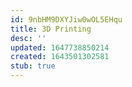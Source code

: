 ```yaml
---
id: 9nbHM9DXYJiw0wOL5EHqu
title: 3D Printing
desc: ''
updated: 1647738850214
created: 1643501302581
stub: true
---
```


